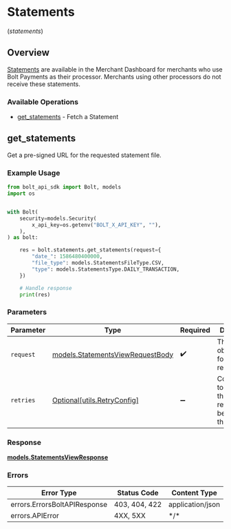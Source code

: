 # Statements
(*statements*)

## Overview

[Statements](/merchants/references/financials/statements/) are available in the Merchant Dashboard for merchants who use Bolt Payments as their processor. Merchants using other processors do not receive these statements.


### Available Operations

* [get_statements](#get_statements) - Fetch a Statement

## get_statements

Get a pre-signed URL for the requested statement file.

### Example Usage

<!-- UsageSnippet language="python" operationID="getStatements" method="post" path="/v1/merchant/statement" -->
```python
from bolt_api_sdk import Bolt, models
import os


with Bolt(
    security=models.Security(
        x_api_key=os.getenv("BOLT_X_API_KEY", ""),
    ),
) as bolt:

    res = bolt.statements.get_statements(request={
        "date_": 1586480400000,
        "file_type": models.StatementsFileType.CSV,
        "type": models.StatementsType.DAILY_TRANSACTION,
    })

    # Handle response
    print(res)

```

### Parameters

| Parameter                                                                     | Type                                                                          | Required                                                                      | Description                                                                   |
| ----------------------------------------------------------------------------- | ----------------------------------------------------------------------------- | ----------------------------------------------------------------------------- | ----------------------------------------------------------------------------- |
| `request`                                                                     | [models.StatementsViewRequestBody](../../models/statementsviewrequestbody.md) | :heavy_check_mark:                                                            | The request object to use for the request.                                    |
| `retries`                                                                     | [Optional[utils.RetryConfig]](../../models/utils/retryconfig.md)              | :heavy_minus_sign:                                                            | Configuration to override the default retry behavior of the client.           |

### Response

**[models.StatementsViewResponse](../../models/statementsviewresponse.md)**

### Errors

| Error Type                   | Status Code                  | Content Type                 |
| ---------------------------- | ---------------------------- | ---------------------------- |
| errors.ErrorsBoltAPIResponse | 403, 404, 422                | application/json             |
| errors.APIError              | 4XX, 5XX                     | \*/\*                        |